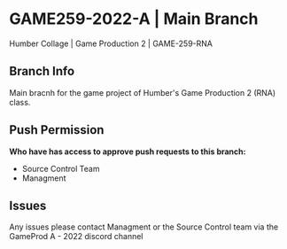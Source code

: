 # GAME259-2022-A | Main Branch
Humber Collage | Game Production 2 | GAME-259-RNA

## Branch Info
Main bracnh for the  game project of Humber's Game Production 2 (RNA) class.

## Push Permission
**Who have has access to approve push requests to this branch:**
- Source Control Team
- Managment

## Issues
Any issues please contact Managment or the Source Control team via the GameProd A - 2022 discord channel
